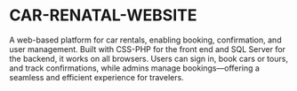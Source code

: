 # CAR-RENATAL-WEBSITE
A web-based platform for car rentals, enabling booking, confirmation, and user management. Built with CSS-PHP for the front end and SQL Server for the backend, it works on all browsers. Users can sign in, book cars or tours, and track confirmations, while admins manage bookings—offering a seamless and efficient experience for travelers.
